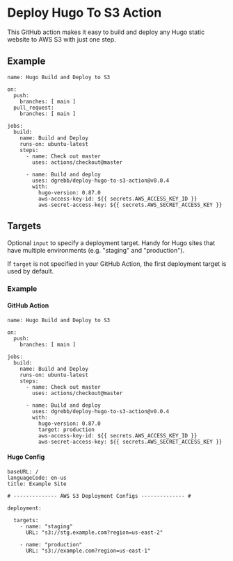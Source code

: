 # Deploy Hugo To S3 Action

This GitHub action makes it easy to build and deploy any Hugo static website to AWS S3 with just one step.

## Example

```
name: Hugo Build and Deploy to S3

on:
  push:
    branches: [ main ]
  pull_request:
    branches: [ main ]

jobs:
  build:
    name: Build and Deploy
    runs-on: ubuntu-latest
    steps:
      - name: Check out master
        uses: actions/checkout@master
      
      - name: Build and deploy
        uses: dgrebb/deploy-hugo-to-s3-action@v0.0.4
        with:
          hugo-version: 0.87.0
          aws-access-key-id: ${{ secrets.AWS_ACCESS_KEY_ID }}
          aws-secret-access-key: ${{ secrets.AWS_SECRET_ACCESS_KEY }}
```

## Targets

Optional `input` to specify a deployment target. Handy for Hugo sites that have multiple environments (e.g. "staging" and "production").

If `target` is not specified in your GitHub Action, the first deployment target is used by default.

### Example

#### GitHub Action

```
name: Hugo Build and Deploy to S3

on:
  push:
    branches: [ main ]

jobs:
  build:
    name: Build and Deploy
    runs-on: ubuntu-latest
    steps:
      - name: Check out master
        uses: actions/checkout@master
      
      - name: Build and deploy
        uses: dgrebb/deploy-hugo-to-s3-action@v0.0.4
        with:
          hugo-version: 0.87.0
          target: production
          aws-access-key-id: ${{ secrets.AWS_ACCESS_KEY_ID }}
          aws-secret-access-key: ${{ secrets.AWS_SECRET_ACCESS_KEY }}
```

#### Hugo Config

```
baseURL: /
languageCode: en-us
title: Example Site

# -------------- AWS S3 Deployment Configs -------------- #

deployment:

  targets:
    - name: "staging"
      URL: "s3://stg.example.com?region=us-east-2"

    - name: "production"
      URL: "s3://example.com?region=us-east-1"

```